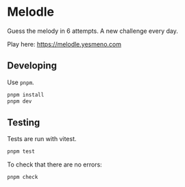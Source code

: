 # Melodle

Guess the melody in 6 attempts. A new challenge every day.

Play here: https://melodle.yesmeno.com

## Developing

Use `pnpm`.

```bash
pnpm install
pnpm dev
```

## Testing

Tests are run with vitest.

```bash
pnpm test
```

To check that there are no errors:

```bash
pnpm check
```
